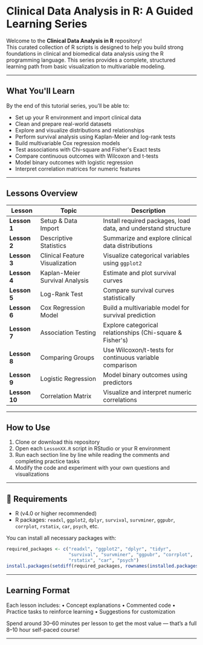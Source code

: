 # Clinical Data Analysis in R: A Guided Learning Series

Welcome to the **Clinical Data Analysis in R** repository!  
This curated collection of R scripts is designed to help you build strong foundations in clinical and biomedical data analysis using the R programming language. This series provides a complete, structured learning path from basic visualization to multivariable modeling.

---

## What You'll Learn

By the end of this tutorial series, you’ll be able to:

- Set up your R environment and import clinical data
- Clean and prepare real-world datasets
- Explore and visualize distributions and relationships
- Perform survival analysis using Kaplan-Meier and log-rank tests
- Build multivariable Cox regression models
- Test associations with Chi-square and Fisher's Exact tests
- Compare continuous outcomes with Wilcoxon and t-tests
- Model binary outcomes with logistic regression
- Interpret correlation matrices for numeric features

---

## Lessons Overview

| Lesson | Topic | Description |
|--------|-------|-------------|
| **Lesson 1** | Setup & Data Import | Install required packages, load data, and understand structure |
| **Lesson 2** | Descriptive Statistics | Summarize and explore clinical data distributions |
| **Lesson 3** | Clinical Feature Visualization | Visualize categorical variables using `ggplot2` |
| **Lesson 4** | Kaplan-Meier Survival Analysis | Estimate and plot survival curves |
| **Lesson 5** | Log-Rank Test | Compare survival curves statistically |
| **Lesson 6** | Cox Regression Model | Build a multivariable model for survival prediction |
| **Lesson 7** | Association Testing | Explore categorical relationships (Chi-square & Fisher's) |
| **Lesson 8** | Comparing Groups | Use Wilcoxon/t-tests for continuous variable comparison |
| **Lesson 9** | Logistic Regression | Model binary outcomes using predictors |
| **Lesson 10** | Correlation Matrix | Visualize and interpret numeric correlations |

---

## How to Use

1. Clone or download this repository
2. Open each `LessonXX.R` script in RStudio or your R environment
3. Run each section line by line while reading the comments and completing practice tasks
4. Modify the code and experiment with your own questions and visualizations

---

## 📌 Requirements

- R (v4.0 or higher recommended)
- R packages: `readxl`, `ggplot2`, `dplyr`, `survival`, `survminer`, `ggpubr`, `corrplot`, `rstatix`, `car`, `psych`, etc.

You can install all necessary packages with:

```r
required_packages <- c("readxl", "ggplot2", "dplyr", "tidyr", 
                       "survival", "survminer", "ggpubr", "corrplot", 
                       "rstatix", "car", "psych")
install.packages(setdiff(required_packages, rownames(installed.packages())))
```

---

## Learning Format

Each lesson includes:
	•	Concept explanations
	•	Commented code
	•	Practice tasks to reinforce learning
	•	Suggestions for customization

Spend around 30–60 minutes per lesson to get the most value — that’s a full 8–10 hour self-paced course!

---

